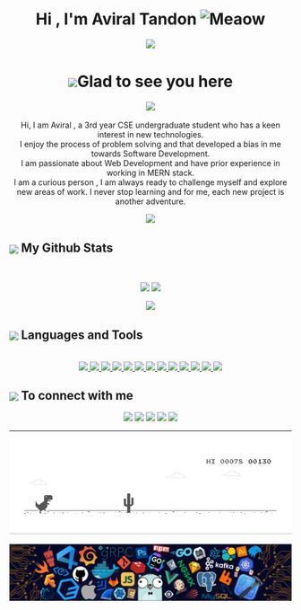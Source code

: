 <h1 align="center">Hi , I'm Aviral Tandon <img src="https://i.imgur.com/veZrcC7.gif" alt="Meaow" width="50" /></h1>
<p align="center">
  <a href="https://github.com/DenverCoder1/readme-typing-svg"><img src="https://readme-typing-svg.herokuapp.com?color=FF1414&lines=Computer+Science+Student;MERN+Stack+Developer;Always+learning+new+things&center=true&width=500&height=50"></a>
</p>

<h1 align="center"><img src="https://media.giphy.com/media/hvRJCLFzcasrR4ia7z/giphy.gif" width="35px">Glad to see you here</h1>
<p align="center"><b>  <a href="https://aviraltandon.com/">
    <img width="100" src="https://img.shields.io/badge/Website-3b5998?style=flat-square&logo=google-chrome&logoColor=white" />
  </a></b></p>
 </p>
 
 <p align="center">
  Hi, I am Aviral , a 3rd year CSE undergraduate student who has a keen interest in new technologies. <br/>I enjoy the process of problem solving and that developed a bias in me towards Software Development.<br/>
I am passionate about Web Development and have prior experience in working in MERN stack.<br/> I am a curious person , I am always ready to challenge myself and explore new areas of work. I never stop learning and for me, each new project is another adventure.
  </p>
 
<p align="center" ><img 
 src="https://user-images.githubusercontent.com/22797857/90096358-dba16400-dd54-11ea-8e44-e181ada72661.gif" width="60%"/></p>
  
<summary><h2><img src="https://emojis.slackmojis.com/emojis/images/1471045852/841/hero.gif?1471045852" align="center"width="28" /> My Github Stats</h2> </summary>
<br/>
<p align = "center">
  <img src = "https://github-readme-stats.vercel.app/api?username=aviraltandon21&count_private=true&show_icons=true&theme=nightowl&line_height=32">
  <img src = "https://github-readme-stats.vercel.app/api/top-langs/?username=aviraltandon21&theme=algolia">
</p>

<p align="center">
    <img height="30" src="https://komarev.com/ghpvc/?username=aviraltandon21&color=orange&style=flat-square">
</p>

<summary><h2><img src="https://emojis.slackmojis.com/emojis/images/1471045839/793/computerrage.gif?1471045839" align="center"
                width="28" /> Languages and Tools</h2></summary>

<br>
<div align="center">
    <a href="">
        <img src="https://img.shields.io/badge/HTML5-E34F26?style=for-the-badge&logo=html5&logoColor=white">
    </a>
    <a href="">
        <img src="https://img.shields.io/badge/CSS3-1572B6?style=for-the-badge&logo=css3&logoColor=white">
   </a>
    <a href="">
        <img src="https://img.shields.io/badge/JavaScript-F7DF1E?style=for-the-badge&logo=javascript&logoColor=black">
  </a>
    <a href="">
        <img src="https://img.shields.io/badge/React-20232A?style=for-the-badge&logo=react&logoColor=61DAFB">
    </a>
    <a href="">
        <img src="https://img.shields.io/badge/Node.js-339933?style=for-the-badge&logo=nodedotjs&logoColor=white">
  </a>
    <a href="">
        <img src="https://img.shields.io/badge/Express.js-000000?style=for-the-badge&logo=express&logoColor=white">
   </a>
    <a href="">
        <img src="https://img.shields.io/badge/MongoDB-4EA94B?style=for-the-badge&logo=mongodb&logoColor=white">
   </a>
    <a href="">
        <img src="https://img.shields.io/badge/MySQL-00000F?style=for-the-badge&logo=mysql&logoColor=white">
   </a>
    <a href="">
        <img src="https://img.shields.io/badge/Gatsby-663399?style=for-the-badge&logo=gatsby&logoColor=white">
    </a>
    <a href="">
        <img src="https://img.shields.io/badge/firebase-ffca28?style=for-the-badge&logo=firebase&logoColor=black">
   </a>
    <a href="">
        <img src="https://img.shields.io/badge/strapi-2e7eea?style=for-the-badge&logo=strapi&logoColor=white">
    </a>
    <a href="">
        <img src="https://img.shields.io/badge/Git-F05032?style=for-the-badge&logo=git&logoColor=white">
    </a>
    <a href="">
        <img src="https://img.shields.io/badge/Postman-FF6C37?style=for-the-badge&logo=Postman&logoColor=white">
    </a>
</div>

 <summary><h2><img src="https://emojis.slackmojis.com/emojis/images/1579216111/7550/pikachu_wave.gif?1579216111" align="center"
                width="28" /> To connect with me</h2></summary>

<div align = "center">
 
[<img src ="https://img.shields.io/badge/portfolio-%23.svg?&style=for-the-badge&logo=&logoColor=white%22">](https://aviraltandon.com/)
[<img src="https://img.shields.io/badge/linkedin-%230077B5.svg?&style=for-the-badge&logo=linkedin&logoColor=white" />](https://www.linkedin.com/in/aviral-tandon-b852891a1/)
[<img src = "https://img.shields.io/badge/Gmail-D14836?style=for-the-badge&logo=gmail&logoColor=white">](mailto:aviraltandon20@gmail.com)
[<img src="https://img.shields.io/badge/twitter-%231DA1F2.svg?&style=for-the-badge&logo=twitter&logoColor=white" />](https://twitter.com/AviralTandon5) 
[<img src = "https://img.shields.io/badge/instagram-%23E4405F.svg?&style=for-the-badge&logo=instagram&logoColor=white">](https://www.instagram.com/aviral_tandon/)

</div>
<hr/>
<p align="center"><img src="https://raw.githubusercontent.com/aviraltandon21/aviraltandon21/master/dino.gif"></p>
<p align="center"><img src="https://raw.githubusercontent.com/aviraltandon21/aviraltandon21/master/footer.png"></p>
